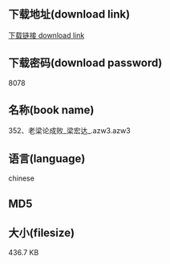 ## 下载地址(download link)
[下载链接 download link](https://voluble-croquembouche-d321dc.netlify.app/?s=352%E3%80%81%E8%80%81%E6%A2%81%E8%AE%BA%E6%88%90%E8%B4%A5_%E6%A2%81%E5%AE%8F%E8%BE%BE_.azw3)

## 下载密码(download password)
8078

## 名称(book name)
352、老梁论成败_梁宏达_.azw3.azw3

## 语言(language)
chinese

## MD5


## 大小(filesize)
436.7 KB
